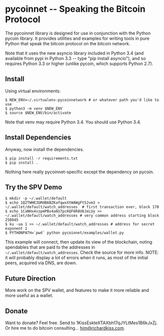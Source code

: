 pycoinnet -- Speaking the Bitcoin Protocol
==========================================

The pycoinnet library is designed for use in conjunction with the Python pycoin library. It provides utilities and examples for writing tools in pure Python that speak the bitcoin protocol on the bitcoin network.

Note that it uses the new asyncio library included in Python 3.4 (and available from pypi in Python 3.3 -- type "pip install asyncio"), and so requires Python 3.3 or higher (unlike pycoin, which supports Python 2.7).


Install
-------

Using virtual environments:

```
$ NEW_ENV=~/.virtualenv-pycoinnetwork # or whatever path you'd like to use
$ python3 -m venv $NEW_ENV
$ source $NEW_ENV/bin/activate
```

Note that venv may require Python 3.4. You should use Python 3.4.


Install Dependencies
--------------------

Anyway, now install the dependencies.

```
$ pip install -r requirements.txt
$ pip install .
```

Nothing here really pycoinnet-specific except the dependency on pycoin.


Try the SPV Demo
----------------



```
$ mkdir -p ~/.wallet/default
$ echo 1Q2TWHE3GMdB6BZKafqwxXtWAWgFt5Jvm3 > ~/.wallet/default/watch_addresses  # first transaction ever, block 170
$ echo 1CaNHx4vzpmPBv4a6U7pcKQF6R8U6JeLUy >> ~/.wallet/default/watch_addresses # very common address starting block 258045
$ ku -ua 1 >> ~/.wallet/default/watch_addresses # address for secret exponent 1
$ PYTHONPATH=`pwd` python pycoinnet/examples/wallet.py
```

This example will connect, then update its view of the blockchain, noting spendables that are paid to the addresses in `~/.wallet/default/watch_addresses`. Check the source for more info. NOTE: it will probably display a lot of errors when it runs, as most of the initial peers, acquired via DNS, are down.


Future Direction
----------------

More work on the SPV wallet, and features to make it more reliable and more useful as a wallet.


Donate
------

Want to donate? Feel free. Send to 1KissEskteXTAXbh17qJYLtMes1B6kJxZj.
Or hire me to do bitcoin consulting... him@richardkiss.com.

 
[pycoin]: https://github.com/richardkiss/pycoin
